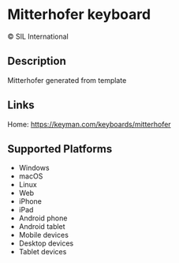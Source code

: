 Mitterhofer keyboard
==============

© SIL International



Description
-----------

Mitterhofer generated from template

Links
-----

Home: https://keyman.com/keyboards/mitterhofer

Supported Platforms
-------------------
 * Windows
 * macOS
 * Linux
 * Web
 * iPhone
 * iPad
 * Android phone
 * Android tablet
 * Mobile devices
 * Desktop devices
 * Tablet devices

